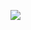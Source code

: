 <a href="../woodfiresodafire.html"><img src="http://firedpot.com/images/woodfiresodafire/woodfirecup-2.jpg" /></a>
